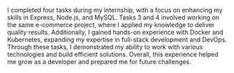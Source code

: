 
I completed four tasks during my internship, with a focus on enhancing my skills in Express, Node.js, and MySQL. Tasks 3 and 4 involved working on the same e-commerce project, where I applied my knowledge to deliver quality results. Additionally, I gained hands-on experience with Docker and Kubernetes, expanding my expertise in full-stack development and DevOps. Through these tasks, I demonstrated my ability to work with various technologies and build efficient solutions. Overall, this experience helped me grow as a developer and prepared me for future challenges.
